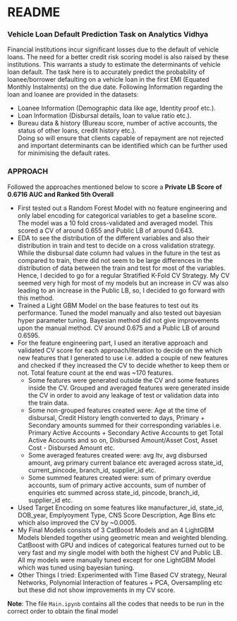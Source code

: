 # README #

### Vehicle Loan Default Prediction Task on Analytics Vidhya

Financial institutions incur significant losses due to the default of vehicle loans. The need for a better credit risk scoring model is also raised by these institutions. This warrants a study to estimate the determinants of vehicle loan default. The task here is to accurately predict the probability of loanee/borrower defaulting on a vehicle loan in the first EMI (Equated Monthly Instalments) on the due date. Following Information regarding the loan and loanee are provided in the datasets:  
* Loanee Information (Demographic data like age, Identity proof etc.). 
* Loan Information (Disbursal details, loan to value ratio etc.). 
* Bureau data & history (Bureau score, number of active accounts, the status of other loans, credit history etc.).   
Doing so will ensure that clients capable of repayment are not rejected and important determinants can be identified which can be
further used for minimising the default rates.  

### APPROACH

Followed the approaches mentioned below to score a **Private LB Score of 0.6716 AUC and Ranked 5th Overall**

* First tested out a Random Forest Model with no feature engineering and only label encoding for categorical variables to get a baseline score. The model was a 10 fold cross-validated and averaged model. This scored a CV of around 0.655 and Public LB of around 0.643. 
* EDA to see the distribution of the different variables and also their distribution in train and test to decide on a cross validation strategy. While the disbursal date column had values in the future in the test as compared to train, there did not seem to be large differences in the distribution of data between the train and test for most of the variables. Hence, I decided to go for a regular Stratified K-Fold CV Strategy. My CV seemed very high for most of my models but an increase in CV was also leading to an increase in the Public LB, so, I decided to go forward with this method. 
* Trained a Light GBM Model on the base features to test out its performance. Tuned the model manually and also tested out bayesian hyper parameter tuning. Bayesian method did not give improvements upon the manual method. CV around 0.675 and a Public LB of around 0.6595.
* For the feature engineering part, I used an iterative approach and validated CV score for each approach/iteration to decide on the which new features that I generated to use i.e. added a couple of new features and checked if they increased the CV to decide whether to keep them or not. Total feature count at the end was ~170 features.
	* Some features were generated outside the CV and some features inside the CV. Grouped and averaged features were generated inside the CV in order to avoid any leakage of test or validation data into the train data.
	* Some non-grouped features created were:  Age at the time of disbursal, Credit History length converted to days, Primary + Secondary amounts summed for their corresponding variables i.e. Primary Active Accounts + Secondary Active Accounts to get Total Active Accounts and so on, Disbursed Amount/Asset Cost, Asset Cost - Disbursed Amount etc.
	* Some averaged features created were: avg ltv, avg disbursed amount, avg primary current balance etc averaged across state_id, current_pincode, branch_id, supplier_id etc.
	* Some summed features created were: sum of primary overdue accounts, sum of primary active accounts, sum of number of enquiries etc summed across state_id, pincode, branch_id, supplier_id etc.
* Used Target Encoding on some features like manufacturer_id, state_id, DOB_year, Emplyoyment Type, CNS Score Description, Age Bins etc which also improved the CV by ~0.0005. 
* My Final Models consists of 3 CatBoost Models and an 4 LightGBM Models blended together using geometric mean and weighted blending. CatBoost with GPU and indices of categorical features turned out to be very fast and my single model with both the highest CV and Public LB. All my models were manually tuned except for one LightGBM Model which was tuned using bayesian tuning. 
* Other Things I tried: Experimented with Time Based CV strategy, Neural Networks, Polynomial Interaction of features + PCA, Oversampling etc but these did not show improvements in my CV score. 

**Note**: The file `Main.ipynb` contains all the codes that needs to be run in the correct order to obtain the final model
